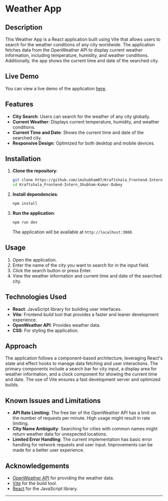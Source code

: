 # Weather App

## Description

This Weather App is a React application built using Vite that allows users to search for the weather conditions of any city worldwide. The application fetches data from the OpenWeather API to display current weather information, including temperature, humidity, and weather conditions. Additionally, the app shows the current time and date of the searched city.

## Live Demo

You can view a live demo of the application [here](https://kraftshala-frontend-intern-shubham-kumar-dubey.vercel.app).

## Features

- **City Search**: Users can search for the weather of any city globally.
- **Current Weather**: Displays current temperature, humidity, and weather conditions.
- **Current Time and Date**: Shows the current time and date of the searched city.
- **Responsive Design**: Optimized for both desktop and mobile devices.

## Installation

1. **Clone the repository**:

    ```bash
    git clone https://github.com/imshubham07/Kraftshala_Frontend-Intern_Shubham-Kumar-Dubey.git
    cd Kraftshala_Frontend-Intern_Shubham-Kumar-Dubey
    ```

2. **Install dependencies**:

    ```bash
    npm install
    ```

3. **Run the application**:

    ```bash
    npm run dev
    ```

    The application will be available at `http://localhost:3000`.

## Usage

1. Open the application.
2. Enter the name of the city you want to search for in the input field.
3. Click the search button or press Enter.
4. View the weather information and current time and date of the searched city.

## Technologies Used

- **React**: JavaScript library for building user interfaces.
- **Vite**: Frontend build tool that provides a faster and leaner development experience.
- **OpenWeather API**: Provides weather data.
- **CSS**: For styling the application.

## Approach

The application follows a component-based architecture, leveraging React's state and effect hooks to manage data fetching and user interactions. The primary components include a search bar for city input, a display area for weather information, and a clock component for showing the current time and date. The use of Vite ensures a fast development server and optimized builds.

## Known Issues and Limitations

- **API Rate Limiting**: The free tier of the OpenWeather API has a limit on the number of requests per minute. High usage might result in rate limiting.
- **City Name Ambiguity**: Searching for cities with common names might return weather data for unexpected locations.
- **Limited Error Handling**: The current implementation has basic error handling for network requests and user input. Improvements can be made for a better user experience.


## Acknowledgements

- [OpenWeather API](https://openweathermap.org/api) for providing the weather data.
- [Vite](https://vitejs.dev/) for the build tool.
- [React](https://reactjs.org/) for the JavaScript library.

---

